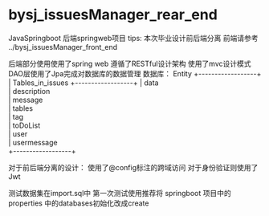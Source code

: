 # bysj_issuesManager_rear_end
JavaSpringboot 后端springweb项目
tips:
本次毕业设计前后端分离
前端请参考 ../bysj_issuesManager_front_end

后端部分使用使用了spring web
遵循了RESTful设计架构
使用了mvc设计模式
DAO层使用了Jpa完成对数据库的数据管理
数据库：
Entity 
+------------------+
| Tables_in_issues 
+------------------+
| data            
| description      
| message         
| tables          
| tag             
| toDoList        
| user            
| usermessage      
+------------------+

对于前后端分离的设计：
使用了@config标注的跨域访问
对于身份验证则使用了Jwt

测试数据集在import.sql中 第一次测试使用推荐将 springboot 项目中的properties 中的databases初始化改成create
